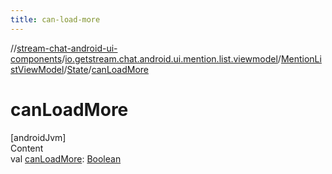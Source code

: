 ```yaml
---
title: can-load-more
---
```

//[stream-chat-android-ui-components](../../../../index.md)/[io.getstream.chat.android.ui.mention.list.viewmodel](../../index.md)/[MentionListViewModel](../index.md)/[State](index.md)/[canLoadMore](canLoadMore.md)



# canLoadMore  
[androidJvm]  
Content  
val [canLoadMore](canLoadMore.md): [Boolean](https://kotlinlang.org/api/latest/jvm/stdlib/kotlin/-boolean/index.html)  



